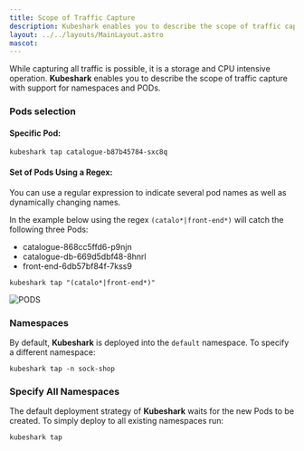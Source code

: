 ```yaml
---
title: Scope of Traffic Capture
description: Kubeshark enables you to describe the scope of traffic capture with support for namespaces and PODs
layout: ../../layouts/MainLayout.astro
mascot:
---
```


While capturing all traffic is possible, it is a storage and CPU intensive operation. **Kubeshark** enables you to describe the scope of traffic capture with support for namespaces and PODs.

### Pods selection

#### Specific Pod:

```shell
kubeshark tap catalogue-b87b45784-sxc8q
```

#### Set of Pods Using a Regex:

You can use a regular expression to indicate several pod names as well as dynamically changing names.

In the example below using the regex `(catalo*|front-end*)` will catch the following three Pods:
* catalogue-868cc5ffd6-p9njn
* catalogue-db-669d5dbf48-8hnrl
* front-end-6db57bf84f-7kss9

```shell
kubeshark tap "(catalo*|front-end*)"
```

![PODS](/pods.png)

### Namespaces

By default, **Kubeshark** is deployed into the `default` namespace.
To specify a different namespace:

```
kubeshark tap -n sock-shop
```

### Specify All Namespaces

The default deployment strategy of **Kubeshark** waits for the new Pods
to be created. To simply deploy to all existing namespaces run:

```
kubeshark tap
```